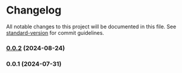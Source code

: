 # Changelog

All notable changes to this project will be documented in this file. See [standard-version](https://github.com/conventional-changelog/standard-version) for commit guidelines.

### [0.0.2](https://github.com/ismailceylan/huffmanjs/compare/v0.0.1...v0.0.2) (2024-08-24)

### 0.0.1 (2024-07-31)
